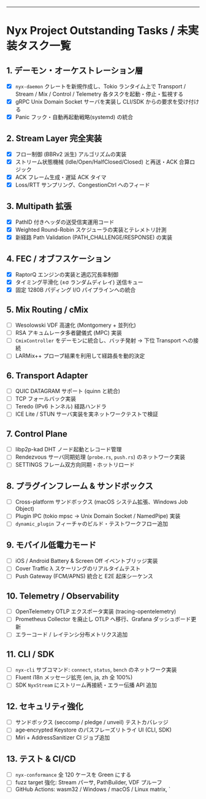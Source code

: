 ---
# Nyx Project Outstanding Tasks / 未実装タスク一覧

## 1. デーモン・オーケストレーション層
- [x] `nyx-daemon` クレートを新規作成し、Tokio ランタイム上で Transport / Stream / Mix / Control / Telemetry 各タスクを起動・停止・監視する
- [x] gRPC Unix Domain Socket サーバを実装し CLI/SDK からの要求を受け付ける
- [x] Panic フック・自動再起動戦略(systemd) の統合

## 2. Stream Layer 完全実装
- [x] フロー制御 (BBRv2 派⽣) アルゴリズムの実装
- [x] ストリーム状態機械 (Idle/Open/HalfClosed/Closed) と再送・ACK 合算ロジック
- [x] ACK フレーム生成・遅延 ACK タイマ
- [x] Loss/RTT サンプリング、CongestionCtrl へのフィード

## 3. Multipath 拡張
- [x] PathID 付きヘッダの送受信実運用コード
- [x] Weighted Round-Robin スケジューラの実装とテレメトリ計測
- [x] 新経路 Path Validation (PATH_CHALLENGE/RESPONSE) の実装

## 4. FEC / オブフスケーション
- [x] RaptorQ エンジンの実装と適応冗長率制御
- [x] タイミング平滑化 (±σ ランダムディレイ) 送信キュー
- [x] 固定 1280B パディング I/O パイプラインへの統合

## 5. Mix Routing / cMix
- [ ] Wesolowski VDF 高速化 (Montgomery + 並列化)
- [ ] RSA アキュムレータ多者鍵儀式 (MPC) 実装
- [ ] `CmixController` をデーモンに統合し、バッチ発射 → 下位 Transport への接続
- [ ] LARMix++ プローブ結果を利用して経路長を動的決定

## 6. Transport Adapter
- [ ] QUIC DATAGRAM サポート (quinn と統合)
- [ ] TCP フォールバック実装
- [ ] Teredo (IPv6 トンネル) 経路ハンドラ
- [ ] ICE Lite / STUN サーバ実装を実ネットワークテストで検証

## 7. Control Plane
- [ ] libp2p-kad DHT ノード起動とレコード管理
- [ ] Rendezvous サーバ同期処理 (`probe.rs`, `push.rs`) のネットワーク実装
- [ ] SETTINGS フレーム双方向同期・ホットリロード

## 8. プラグインフレーム & サンドボックス
- [ ] Cross-platform サンドボックス (macOS システム拡張、Windows Job Object)
- [ ] Plugin IPC (tokio mpsc → Unix Domain Socket / NamedPipe) 実装
- [ ] `dynamic_plugin` フィーチャのビルド・テストワークフロー追加

## 9. モバイル低電力モード
- [ ] iOS / Android Battery & Screen Off イベントブリッジ実装
- [ ] Cover Traffic λ スケーリングのリアルタイムテスト
- [ ] Push Gateway (FCM/APNS) 統合と E2E 起床シーケンス

## 10. Telemetry / Observability
- [ ] OpenTelemetry OTLP エクスポータ実装 (tracing-opentelemetry)
- [ ] Prometheus Collector を廃止し OTLP へ移行、Grafana ダッシュボード更新
- [ ] エラーコード / レイテンシ分布メトリクス追加

## 11. CLI / SDK
- [ ] `nyx-cli` サブコマンド: `connect`, `status`, `bench` のネットワーク実装
- [ ] Fluent i18n メッセージ拡充 (en, ja, zh 全 100%)
- [ ] SDK `NyxStream` にストリーム再接続・エラー伝播 API 追加

## 12. セキュリティ強化
- [ ] サンドボックス (seccomp / pledge / unveil) テストカバレッジ
- [ ] age‐encrypted Keystore のパスフレーズリトライ UI (CLI, SDK)
- [ ] Miri + AddressSanitizer CI ジョブ追加

## 13. テスト & CI/CD
- [ ] `nyx-conformance` 全 120 ケースを Green にする
- [ ] fuzz target 強化: Stream パーサ, PathBuilder, VDF プルーフ
- [ ] GitHub Actions: wasm32 / Windows / macOS / Linux matrix, `